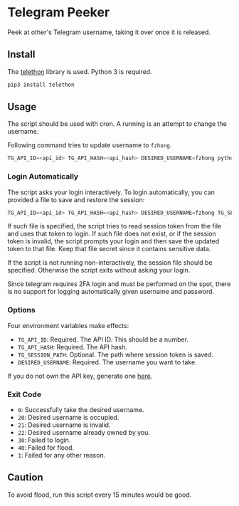 # Telegram Peeker

Peek at other's Telegram username, taking it over once it is released.

## Install

The [telethon](https://docs.telethon.dev/en/stable/) library is used. Python 3 is required.

```python
pip3 install telethon
```

## Usage

The script should be used with cron. A running is an attempt to change the username.

Following command tries to update username to `fzhong`.

```py
TG_API_ID=<api_id> TG_API_HASH=<api_hash> DESIRED_USERNAME=fzhong python3 main.py
```

### Login Automatically

The script asks your login interactively. To login automatically, you can provided a file to save and restore the session:

```py
TG_API_ID=<api_id> TG_API_HASH=<api_hash> DESIRED_USERNAME=fzhong TG_SESSION_PATH=~/session python3 main.py
```

If such file is specified, the script tries to read session token from the file and uses that token to login. If such file does not exist, or if the session token is invalid, the script prompts your login and then save the updated token to that file. Keep that file secret since it contains sensitive data.

If the script is not running non-interactively, the session file should be specified. Otherwise the script exits without asking your login.

Since telegram requires 2FA login and must be performed on the spot, there is no support for logging automatically given username and password.
### Options

Four environment variables make effects:

- `TG_API_ID`: Required. The API ID. This should be a number.
- `TG_API_HASH`: Required. The API hash.
- `TG_SESSION_PATH`: Optional. The path where session token is saved.
- `DESIRED_USERNAME`: Required. The username you want to take.

If you do not own the API key, generate one [here](https://my.telegram.org/apps).

### Exit Code

- `0`: Successfully take the desired username.
- `20`: Desired username is occupied.
- `21`: Desired username is invalid.
- `22`: Desired username already owned by you.
- `30`: Failed to login.
- `40`: Failed for flood.
- `1`: Failed for any other reason.

## Caution

To avoid flood, run this script every 15 minutes would be good.
